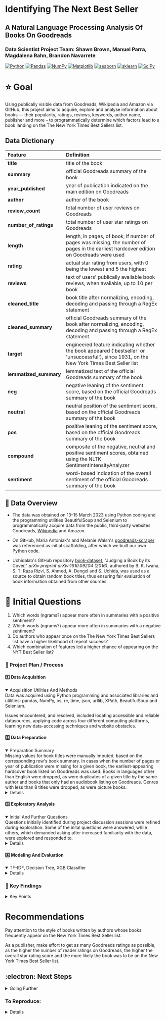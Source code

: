 #  Identifying The Next Best Seller 
## A Natural Language Processing Analysis Of Books On Goodreads  

### Data Scientist Project Team: Shawn Brown, Manuel Parra, Magdalena Rahn, Brandon Navarrete

<a href="#"><img alt="Python" src="https://img.shields.io/badge/Python-013243.svg?logo=python&logoColor=blue"></a>
<a href="#"><img alt="Pandas" src="https://img.shields.io/badge/Pandas-150458.svg?logo=pandas&logoColor=red"></a>
<a href="#"><img alt="NumPy" src="https://img.shields.io/badge/Numpy-2a4d69.svg?logo=numpy&logoColor=black"></a>
<a href="#"><img alt="Matplotlib" src="https://img.shields.io/badge/Matplotlib-8DF9C1.svg?logo=matplotlib&logoColor=blue"></a>
<a href="#"><img alt="seaborn" src="https://img.shields.io/badge/seaborn-65A9A8.svg?logo=pandas&logoColor=red"></a>
<a href="#"><img alt="sklearn" src="https://img.shields.io/badge/sklearn-4b86b4.svg?logo=scikitlearn&logoColor=black"></a>
<a href="#"><img alt="SciPy" src="https://img.shields.io/badge/SciPy-1560bd.svg?logo=scipy&logoColor=blue"></a>

# :star: Goal

Using publically visible data from Goodreads, Wikipedia and Amazon via GitHub, this project aims to acquire, explore and analyse information about books — their popularity, ratings, reviews, keywords, author name, publisher and more – to programmatically determine which factors lead to a book landing on the The New York Times Best Sellers list.



## Data Dictionary


|Feature|              Definition|  
| :------|:------|  
|**title**|            title of the book |  
|**summary**|          official Goodreads summary of the book |                                
|**year_published**|   year of publication indicated on the main edition on Goodreads |  
|**author**|           author of the book|  
|**review_count**|     total number of user reviews on Goodreads|   
|**number_of_ratings**|total number of user star ratings on Goodreads|  
|**length**|           length, in pages, of book; if number of pages was missing, the number of pages in the earliest hardcover edition on Goodreads were used|  
|**rating**|           actual star rating from users, with 0 being the lowest and 5 the highest|  
|**reviews**|          text of users' publically available book reviews, when available, up to 10 per book|  
|**cleaned_title**|    book title after normalizing, encoding, decoding and passing through a RegEx statement|  
|**cleaned_summary**|  official Goodreads summary of the book after normalizing, encoding, decoding and passing through a RegEx statement|  
|**target**|           engineered feature indicating whether the book appeared ('bestseller' or 'unsuccessful'), since 1931, on the New York Times Best Seller list|  
|**lemmatized_summary**|lemmatized text of the official Goodreads summary of the book|  
|**neg**|          negative leaning of the sentiment score, based on the official Goodreads summary of the book|  
|**neutral**|     neutral position of the sentiment score, based on the official Goodreads summary of the book|  
|**pos**|          positive leaning of the sentiment score, based on the official Goodreads summary of the book|  
|**compound**|     composite of the negative, neutral and positive sentiment scores, obtained using the NLTK SentimentIntensityAnalyzer|  
|**sentiment**|    word-based indication of the overall sentiment of the official Goodreads summary of the book|   



## :star2: Data Overview  

* The data was obtained on 13–15 March 2023 using Python coding and the programming utilities BeautifulSoup and Selenium to programmatically acquire data from the public, third-party websites Goodreads, [Wikipedia](https://en.wikipedia.org/wiki/Lists_of_The_New_York_Times_fiction_best_sellers) and Amazon.    

* On GitHub, Maria Antoniak's and Melanie Walsh's [goodreads-scraper](https://github.com/uchidalab/book-dataset) was referenced as initial scaffolding, after which we built our own Python code.    

* Uchidalab's GitHub repository [book-dataset](https://github.com/uchidalab/book-dataset), "Judging a Book by its Cover," _arXiv preprint arXiv:1610.09204 (2016)_, authored by B. K. Iwana, S. T. Raza Rizvi, S. Ahmed, A. Dengel and S. Uchida, was used as a source to obtain random book titles, thus ensuring fair evaluation of book information obtained from other sources.   


    
    
# :star2: Initial Questions

1.  Which words (ngrams?) appear more often in summaries with a positive sentiment?  
2.  Which words (ngrams?) appear more often in summaries with a negative sentiment?  
3.  Do authors who appear once on the The New York Times Best Sellers list have a higher likelihood of repeat success?   
4.  Which combination of features led a higher chance of appearing on the NYT Best Seller list?   



### :dizzy: Project Plan / Process
#### :one:   Data Acquisition

<details open> <summary> Acquisition Utilities And Methods </summary>
Data was acquired using Python programming and associated libraries and utilities: pandas, NumPy, os, re, time, json, urllib, XPath, BeautifulSoup and Selenium.  

Issues encountered, and resolved, included locating accessible and reliable datasources, applying code across four different computing platforms, learning new data-accessing techniques and website obstacles.

</details>



#### :two:   Data Preparation

<details open>  
    <summary>Preparation Summary </summary>
Missing values for book titles were manually imputed, based on the corresponding row's book summary. In cases when the number of pages or year of publication were missing for a given book, the earliest-appearing hardcover book listed on Goodreads was used. Books in languages other than English were dropped, as were duplicates of a given title by the same author and books that only had an audiobook listing on Goodreads. Genres with less than 8 titles were dropped, as were picture books.  
</details>
    
<details>    
After manual imputation, the acquired dataframes of random books were all concatenated, and turned into a final dataframe comprising 3998 rows and 11 columns before tidying. The NYT Best Sellers list comprised 1045 rows and 4 columns before tidying.  

Tidying included dropping any remaining null values, while deliberately in the collective dataframe keeping NYT Best Seller books that had missing values. The missing values were added in later, manually.  
    
After tidying, the books dataframe comprised 3665 rows and 19 columns. Columns created included whether the book appeared on the NYT Best Seller list ('successful': True or False) and columns to hold normalized title, normalized book summary, lemmatized book summary, and the sentiment score based on the NLTK SentimentIntensityAnalyzer. Customized stopwords were introduced to the stopwords process.  
    
Final columns: title, summary, year_published, author, review_count, number_of_ratings, length, genre, rating, reviews, cleaned_title, cleaned_summary, successful, lemmatized_summary, neg, neutral, pos, compound, sentiment.  
</details>

        
#### :three:   Exploratory Analysis

<details open>
<summary> Initial And Further Questions
    </summary>
Questions initially identified during project discussion sessions were refined during exploration. Some of the inital questions were answered, while others, which demanded asking after increased familiarity with the data, were explored and responded to.    
</details>

<details>
Initial Questions  

* Question 1: Looking at bigrams, best-selling author names appeared often, as did character names from series (possibly due to it being a small sample in the data set or people being drawn to series due to emotional connection to characters) and place names.  
    
* Question 4: Which combination of features led a higher chance of appearing on the NYT Best Seller list ? The greater the number of reviews and the greater the number star ratings correspond to a higher overall rating.  A slight correlation was found between  having a higher negative summary sentiment score and being a bestseller.   
      
**Further Questions:**  
* a. How many are books successful and not successful? 0.48% were found to be successful in our dataset.     
* b. Which authors had had the most NYT success? J.D. Robb, Stephen King and Rick Riordan topped the list.      
* c. The max rating for bestseller books is 4.76, while the average rating for bestsellers was 4.10. In unsuccessful books, the average score was 4.00, but the max rating was 4.8.    
* d. What was the distribution of summary sentiment scores based on review count?    
    - For bestsellers, books with a very positive sentiment score had the highest number of reviews, followed by books with a positive sentiment score.  
    - For non-bestsellers, books with a negative summary sentiment score had the highest number of reviews, followed by books with a very negative or a very positive sentiment score.  
    - For the overall train dataset, books with a negative summary-sentiment score had the highest number of reviews, followed by books with a positive sentiment score.  
    - Of the bestseller sentiment scores in the train dataset, 65 had very negative scores, 7 had negative, 1 had neutral, 11 had positive and 43 had very positive.      
* e. Does the length of a book have a relationship to its successs?   
    - The mean length of bestsellers was 477 pages, the median was 400 pages. The standard deviation was about 205 pages. So, 68% of NYT bestsellers had a length of 272 to 682 pages.  
    - Non-bestsellers had an average length of about 355 pages, with a standard deviation of about 175 pages. So, 68% of non-bestsellers had a length between 180 and 530 pages.  
    - Using the CDF (cumulative density function) based on the low end of the non-bestseller standard deviation, it was found that there was a 7% chance of a successful book having a length of 180 pages or less.  
* f. Of all authors, which ones had the most books published ?  J.D. Robb, Stephen King and Louise Penny were the most prolific.  
* g. Which genres are most prevalent? Fiction, non-fiction, fantasy and romance titles topped the list.      
* h. What is the relationship between the sumamry sentiment score and the book length? There was a weak negative correlation, as demonstrated by the Pearson's R test.  
* i. Is there a relationship between length and year published?   
    - Data was plotted and Chi-square test were run on bestsellers, non-bestsellers and on the full train dataset.  
    - On the train dataset, there was a strong positive correlation between length and year published.   
    - For bestsellers, the null hypothesis (there is no relationship between lenght and year published) could NOT be rejected.  
    - Non-bestsellers showed a strong positive correlation between length and year published.  
 
</details>
 
#### :four:   Modeling And Evaluation

<details open>
<summary> TF-IDF, Decision Tree, XGB Classifier  </summary>
</details>
  
<details>
Models  
    
**IDF:** It was decided to use the Decision Tree classification model on the dataset, with the goal of determining which features would lead to a book's success. In order to perform Decision Tree modeling, it was first necessary to obtain the TF-IDF for the words in the lemmatized book summaries. This included dropping words with very low IDF scores and very high IDF scores. The result kept about 24% of the original IDF word list: due to the public-imput nature of Goodreads, many of the official book summaries contained typos and words not encountered in any other context; these words were, accordingly, dropped.    
    
    
**Decision Tree using the XGBoost classifier:**  After having obtained a useable dataframe of IDF word scores, the sklearn method Grid Search was used to probe which parameters would lead to successful models. The XGBoost Classifer, using cross-validation, was imput into Grid Search in order to create the multiple models.    
    
Initial models attempted included XBG regressor, random forest and XGBoost; these returned extremely low recall scores and were deemed unsuitable, leading to the use of the XGBoost classifier. However, due to time constraints and the hours needed in running the XGBoost Classifier on features including the book summary IDF word score, it was deemed wiser to put the inclusion of the IDF word score on hold. Instead, the XGBoost was used on the categorical features excluding the IDF. Before running, dummies for sentiment and genre were made on the original dataframe, the data was split into train and test, the train data was split into X_train and y_train, and then scaled.  

    
**Evaluation**    
Using recall as the target metric with the XGBoost Classifier on the scaled train dataset, the model correctly identified 11 bestsellers known to be bestsellers and 693 non-bestsellers predicted as non-bestsellers. Of all the titles, 21 bestsellers were predicted as non-bestsellers. This produced a recall (false-positives) score of about 34%. Out of all the non-bestsellers, however, only 8 were incorrectly predicted to be bestsellers. This led to an accuracy score of 96%.
  
</details>


### :medal_sports: Key Findings 
<details>
   
   
<summary> Key Points </summary>
   
* NYT Best Seller books had, on average, a longer page count than non-bestsellers.   
* The negativity or the positivity of the book summary sentiment score had little-to-no relationship to the number of ratings a book received.   
* J.D. Robb and Stephen King were top-performing authors from both the random assortment of books and on the New York Times Best Seller list.  

</details>


# Recommendations
Pay attention to the style of books written by authors whose books frequently appear on the New York Times Best Seller list.  

As a publisher, make effort to get as many Goodreads ratings as possible, as the higher the number of reader ratings on Goodreads, the higher the overall star rating score and the more likely the book was to be on the New York Times Best Seller list.  



## :electron: Next Steps
<details>
   
   
<summary> Going Further </summary>  
    
* Future iterations of this project would obtain the publishers of each book and multiple Goodreads user reviews for each book. This would be used for natural language processing (NLP) modeling on the text of the reviews. Feature engineering review sentiment scores would be another option.  
    
* Information on publishers would, likewise, be used as a feature in determining what contributes to a book being a NYT Best Seller title.    
    
* Add the words 'new', 'york', 'times', 'author', 'bestseller', 'alternate', 'cover', 'bestselling', 'edition' for future stopwords when exploring book summaries.

</details>

### To Reproduce:
<details>
  
1. Assure the presence of a Jupyter Notebook or a JupyterLab environment and that Python programming skills are available.     
2. Use the .csv file in this repository and load the data into the Jupyter environment.  
3. Assure a working knowledge of XGBoost, pandas, NumPy, scikit-learn libraries, natural language processing, classification models and statistical tests.  
3. Using the code in this repository, copy the prepare.py, explore.py and model.py files and import them into the Jupyter workbook.  
4. Run the code in order: prepare, explore, model and use this repository, in particular Final_Notebook.ipynb, as a guide in shooting code errors.  

</details>


